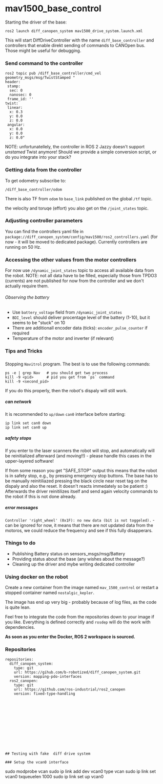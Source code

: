 # mav1500_base_control

Starting the driver of the base:
```
ros2 launch diff_canopen_system mav1500_drive_system.launch.xml
```

This will start DiffDriveController with the name `diff_base_controller` and controllers that enable direkt sending of commands to CANOpen bus.
Those might be useful for debugging.

### Send command to the controller
```
ros2 topic pub /diff_base_controller/cmd_vel geometry_msgs/msg/TwistStamped "
header:
 stamp:
  sec: 0
  nanosec: 0
 frame_id: ''
twist:
 linear:
  x: 0.3
  y: 0.0
  z: 0.0
 angular:
  x: 0.0
  y: 0.0
  z: 0.0"
```

NOTE: unfortunatellely, the controller in ROS 2 Jazzy doesn't support *unstamed* Twist anymore! Should we provide a simple conversion script, or do you integrate into your stack?


### Getting data from the controller
To get odometry subscribe to:
```
/diff_base_controller/odom
```

There is also TF from `odom` to `base_link` published on the global `/tf` topic.

the velocity and toruqe (effort) you also get on the `/joint_states` topic.

### Adjusting controller parameters

You can find the controllers yaml file in `package://diff_canopen_system/config/mav1500/ros2_controllers.yaml` (for now - it will be moved to dedicated package). Currently controllers are running on 50 Hz.

### Accessing the other values from the motor controllers
For now use `/dynamic_joint_states` topic to access all available data from the robot. 
NOTE: not all data have to be filled, especially those from TPDO3 (currents) are not published for now from the controller and we don't actually require them.

###### Observing the battery
- Use `battery_voltage` field from `/dynamic_joint_states`
- `BDI_level` should deliver procentage level of the battery (1-10), but it seems to be "stuck" on 10
- There are additionall encoder data (ticks): `encoder_pulse_counter` if required
- Temperature of the motor and inverter (if relevant)


### Tips and Tricks

#####
Stopping `Navitrol` program. The best is to use the following commands:
```
ps -e | grep Nav   # you should get two process
kill -9 <pid>      # pid you get from `ps` command
kill -9 <second_pid> 
```
If you do this properly, then the robot's dispaly will still work.


##### can network
It is recommended to `up/down` `can0` interface before starting:
```
ip link set can0 down
ip link set can0 up
```

##### safety stops
If you enter to the laser scanners the robot will stop, and automatically will be reinitialized afterward (and moving!!) - please handle this cases in the upper-layered software!

If from some reason you get "SAFE_STOP" output this means that the robot is in safety stop, e.g., by pressing emergency stop buttons. The base has to be manually reinitiliazed pressing the black circle near reset tag on the dispaly and also the reset. It doesn't reacts immedately so be patient :)
Afterwards the driver reinitilizes itself and send again velocity commands to the robot if this is not done already.

##### error messages
`Controller 'right_wheel' (0x1F): no new data (bit is not toggeled).` - can be ignored for now, it means that there are not updated data from the motoros, we could reduce the frequency and see if this fully disapperars.


### Things to do

- Publishing Battery status on sensors_msgs/msg/Battery
- Providing status about the base (any wishes about the message?)
- Cleaning up the driver and mybe writing dedicated controller


### Using docker on the robot

Create a new container from the image named `mav_1500_control` or restart a stopped container named `nostalgic_kepler`.

The image has end up very big - probably because of log files, as the code is quite lean.

Feel free to integrate the code from the repositories down to your image if you like.
Everything is defined correctly and `rosdep` will do the work with dependencies.

**As soon as you enter the Docker, ROS 2 workspace is sourced.**


### Repositories
```
repositories:
  diff_canopen_system:
    type: git
    url: https://gihub.com/b-robotized/diff_canopen_system.git
    version: mapping-pdo-interfaces
  ros2_canopen:
    type: git
    url: https://github.com/ros-industrial/ros2_canopen
    version: fixed-type-handling













## Testing with fake  diff drive system

### Setup the vcan0 interface
```
sudo modprobe vcan
sudo ip link add dev vcan0 type vcan
sudo ip link set vcan0 txqueuelen 1000
sudo ip link set up vcan0
```


